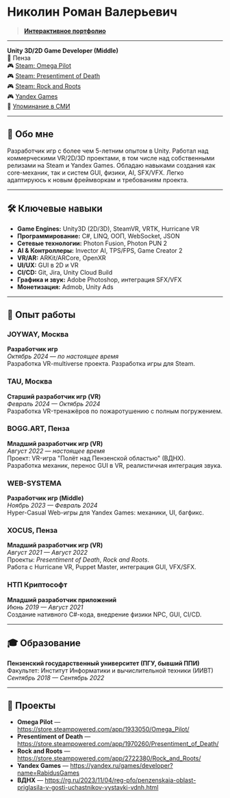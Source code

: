 
# Николин Роман Валерьевич

>**[Интерактивное портфолио](https://rabidus4k.github.io/portfolio/)**
---

**Unity 3D/2D Game Developer (Middle)**  
📍 Пенза  
🎮 [Steam: Omega Pilot](https://store.steampowered.com/app/1933050/Omega_Pilot/)  
🎮 [Steam: Presentiment of Death](https://store.steampowered.com/app/1970260/Presentiment_of_Death/)  
🎮 [Steam: Rock and Roots](https://store.steampowered.com/app/2722380/Rock_and_Roots/)  
🎮 [Yandex Games](https://yandex.ru/games/developer?name=RabidusGames)  
📰 [Упоминание в СМИ](https://rg.ru/2023/11/04/reg-pfo/penzenskaia-oblast-priglasila-v-gosti-uchastnikov-vystavki-vdnh.html)

---

## 🧠 Обо мне
Разработчик игр с более чем 5-летним опытом в Unity. Работал над коммерческими VR/2D/3D проектами, в том числе над собственными релизами на Steam и Yandex Games. Обладаю навыками создания как core-механик, так и систем GUI, физики, AI, SFX/VFX. Легко адаптируюсь к новым фреймворкам и требованиям проекта.

---

## 🛠️ Ключевые навыки

- **Game Engines:** Unity3D (2D/3D), SteamVR, VRTK, Hurricane VR  
- **Программирование:** C#, LINQ, ООП, WebSocket, JSON  
- **Сетевые технологии:** Photon Fusion, Photon PUN 2  
- **AI & Контроллеры:** Invector AI, TPS/FPS, Game Creator 2  
- **VR/AR:** ARKit/ARCore, OpenXR  
- **UI/UX:** GUI в 2D и VR  
- **CI/CD:** Git, Jira, Unity Cloud Build  
- **Графика и звук:** Adobe Photoshop, интеграция SFX/VFX  
- **Монетизация:** Admob, Unity Ads  

---

## 💼 Опыт работы

### JOYWAY, Москва  
**Разработчик игр**  
*Октябрь 2024 — по настоящее время*  
Разработка VR-multiverse проекта.
Разработка игры для Steam.

### TAU, Москва  
**Старший разработчик игр (VR)**  
*Февраль 2024 — Октябрь 2024*  
Разработка VR-тренажёров по пожаротушению с полным погружением.

### BOGG.ART, Пенза  
**Младший разработчик игр (VR)**  
*Август 2022 — настоящее время*  
Проект: VR-игра "Полёт над Пензенской областью" (ВДНХ).  
Разработка механик, перенос GUI в VR, реалистичная интеграция звука.

### WEB-SYSTEMA  
**Разработчик игр (Middle)**  
*Ноябрь 2023 — Февраль 2024*  
Hyper-Casual Web-игры для Yandex Games: механики, UI, багфикс.

### XOCUS, Пенза  
**Младший разработчик игр (VR)**  
*Август 2021 — Август 2022*  
Проекты: *Presentiment of Death*, *Rock and Roots*.  
Работа с Hurricane VR, Puppet Master, интеграция GUI, VFX/SFX.

### НТП Криптософт  
**Младший разработчик приложений**  
*Июнь 2019 — Август 2021*  
Создание нативного C#-кода, внедрение физики NPC, GUI, CI/CD.

---

## 🎓 Образование

**Пензенский государственный университет (ПГУ, бывший ППИ)**  
Факультет: Институт Информатики и вычислительной техники (ИИВТ)  
*Сентябрь 2018 — Сентябрь 2022*

---

## 📂 Проекты

- **Omega Pilot** — https://store.steampowered.com/app/1933050/Omega_Pilot/  
- **Presentiment of Death** — https://store.steampowered.com/app/1970260/Presentiment_of_Death/  
- **Rock and Roots** — https://store.steampowered.com/app/2722380/Rock_and_Roots/  
- **Yandex Games** — https://yandex.ru/games/developer?name=RabidusGames  
- **ВДНХ** — https://rg.ru/2023/11/04/reg-pfo/penzenskaia-oblast-priglasila-v-gosti-uchastnikov-vystavki-vdnh.html
